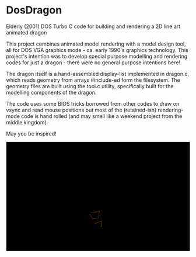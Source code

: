 # DosDragon
Elderly (2001) DOS Turbo C code for building and rendering a 2D line art animated dragon

This project combines animated model rendering with a model design tool, all for
DOS VGA graphics mode - ca. early 1990's graphics technology. This project's intention was
to develop special purpose modelling and rendering codes for just a dragon - there
were no general purpose intentions here!

The dragon itself is
a hand-assembled display-list implemented in dragon.c, which reads geometry from
arrays #include-ed form the filesystem. The geometry files are built using the tool.c
utility, specifically built for the modelling components of the dragon.

The code uses some BIOS tricks borrowed from other codes to draw on vsync and
read mouse positions but most of the (retained-ish) rendering-mode code is
hand rolled (and may smell like a weekend project from the middle kingdom).

May you be inspired!

![dragon movie](dragon.gif)
